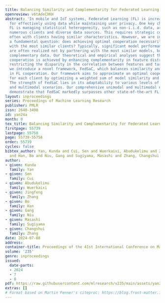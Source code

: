 ```yaml
---
title: Balancing Similarity and Complementarity for Federated Learning
openreview: v6tAdeCXKH
abstract: 'In mobile and IoT systems, Federated Learning (FL) is increasingly important
  for effectively using data while maintaining user privacy. One key challenge in
  FL is managing statistical heterogeneity, such as non-i.i.d. data, arising from
  numerous clients and diverse data sources. This requires strategic cooperation,
  often with clients having similar characteristics. However, we are interested in
  a fundamental question: does achieving optimal cooperation necessarily entail cooperating
  with the most similar clients? Typically, significant model performance improvements
  are often realized not by partnering with the most similar models, but through leveraging
  complementary data. Our theoretical and empirical analyses suggest that optimal
  cooperation is achieved by enhancing complementarity in feature distribution while
  restricting the disparity in the correlation between features and targets. Accordingly,
  we introduce a novel framework, FedSaC, which balances similarity and complementarity
  in FL cooperation. Our framework aims to approximate an optimal cooperation network
  for each client by optimizing a weighted sum of model similarity and feature complementarity.
  The strength of FedSaC lies in its adaptability to various levels of data heterogeneity
  and multimodal scenarios. Our comprehensive unimodal and multimodal experiments
  demonstrate that FedSaC markedly surpasses other state-of-the-art FL methods.'
layout: inproceedings
series: Proceedings of Machine Learning Research
publisher: PMLR
issn: 2640-3498
id: yan24a
month: 0
tex_title: Balancing Similarity and Complementarity for Federated Learning
firstpage: 55739
lastpage: 55758
page: 55739-55758
order: 55739
cycles: false
bibtex_author: Yan, Kunda and Cui, Sen and Wuerkaixi, Abudukelimu and Zhang, Jingfeng
  and Han, Bo and Niu, Gang and Sugiyama, Masashi and Zhang, Changshui
author:
- given: Kunda
  family: Yan
- given: Sen
  family: Cui
- given: Abudukelimu
  family: Wuerkaixi
- given: Jingfeng
  family: Zhang
- given: Bo
  family: Han
- given: Gang
  family: Niu
- given: Masashi
  family: Sugiyama
- given: Changshui
  family: Zhang
date: 2024-07-08
address:
container-title: Proceedings of the 41st International Conference on Machine Learning
volume: '235'
genre: inproceedings
issued:
  date-parts:
  - 2024
  - 7
  - 8
pdf: https://raw.githubusercontent.com/mlresearch/v235/main/assets/yan24a/yan24a.pdf
extras: []
# Format based on Martin Fenner's citeproc: https://blog.front-matter.io/posts/citeproc-yaml-for-bibliographies/
---
```

